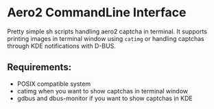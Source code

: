 # Aero2 CommandLine Interface

Pretty simple sh scripts handling aero2 captcha in terminal.
It supports printing images in terminal window using `catimg` or handling captchas through KDE notifications with D-BUS.

## Requirements:
- POSIX compatible system
- catimg when you want to show captchas in terminal window
- gdbus and dbus-monitor if you want to show captchas in KDE

